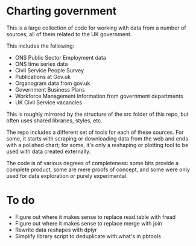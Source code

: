 Charting government
==============

This is a large collection of code for working with data from a number of sources, all of them related to the UK government.

This includes the following:

* ONS Public Sector Employment data
* ONS time series data
* Civil Service People Survey
* Publications at Gov.uk
* Organogram data from gov.uk
* Government Business Plans
* Workforce Management Information from government departments
* UK Civil Service vacancies

This is roughly mirrored by the structure of the src folder of this repo, but often uses shared libraries, styles, etc.

The repo includes a different set of tools for each of these sources. For some, it starts with scraping or downloading data from the web and ends with a polished chart; for some, it's only a reshaping or plotting tool to be used with data created externally.

The code is of various degrees of completeness: some bits provide a complete product, some are mere proofs of concept, and some were only used for data exploration or purely experimental.

# To do
* Figure out where it makes sense to replace read.table with fread
* Figure out where it makes sense to replace merge with join
* Rewrite data reshapes with dplyr
* Simplify library script to deduplicate with what's in pbtools

